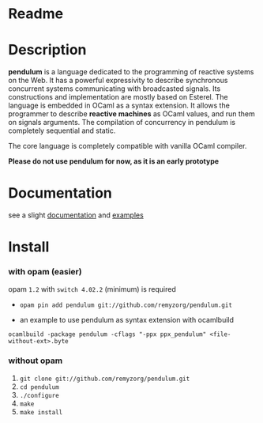 

# Readme

# Description

**pendulum** is a language dedicated to the programming of reactive systems on the
 Web. It has a powerful expressivity to describe synchronous concurrent systems
 communicating with broadcasted signals. Its constructions and implementation
 are mostly based on Esterel. The language is embedded in OCaml as a syntax
 extension. It allows the programmer to describe **reactive machines** as OCaml
 values, and run them on signals arguments. The compilation of concurrency in pendulum is
 completely sequential and static.

The core language is completely compatible with vanilla OCaml compiler.

**Please do not use pendulum for now, as it is an early prototype**

# Documentation

see a slight [documentation](http://github/remyzorg/pendulum/wiki/pendulum_doc.md) and [examples](examples/)

# Install

### with opam (easier)

opam `1.2` with `switch 4.02.2` (minimum) is required

* `opam pin add pendulum git://github.com/remyzorg/pendulum.git`

* an example to use pendulum as syntax extension with ocamlbuild

`ocamlbuild -package pendulum -cflags "-ppx ppx_pendulum" <file-without-ext>.byte`

### without opam

1. `git clone git://github.com/remyzorg/pendulum.git`
2. `cd pendulum`
3. `./configure`
4. `make`
5. `make install `
